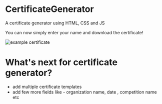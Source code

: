 # CertificateGenerator
A certificate generator using HTML, CSS and JS

You can now simply enter your name and download the certificate!

<img src=".assets/images/certificate.png" alt="example certificate"></a>

# What's next for certificate generator?

- add multiple certificate templates 
- add few more fields like - organization name, date , competition name etc

